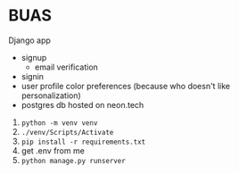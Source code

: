 # BUAS

Django app
- signup
  - email verification
- signin
- user profile color preferences (because who doesn't like personalization)
- postgres db hosted on neon.tech

1. `python -m venv venv`
2. `./venv/Scripts/Activate`
3. `pip install -r requirements.txt`
4. get .env from me
5. `python manage.py runserver`

